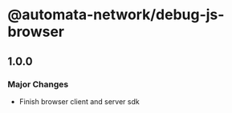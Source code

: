 # @automata-network/debug-js-browser

## 1.0.0

### Major Changes

- Finish browser client and server sdk
